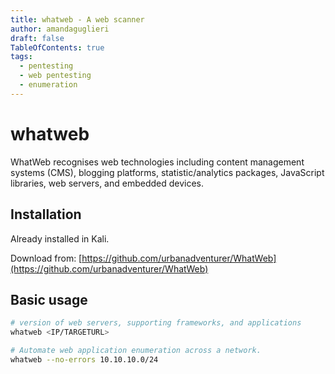 ```yaml
---
title: whatweb - A web scanner
author: amandaguglieri
draft: false
TableOfContents: true
tags:
  - pentesting
  - web pentesting
  - enumeration
---
```


# whatweb

WhatWeb recognises web technologies including content management systems (CMS), blogging platforms, statistic/analytics packages, JavaScript libraries, web servers, and embedded devices.

## Installation

Already installed in Kali.

Download from: [https://github.com/urbanadventurer/WhatWeb](https://github.com/urbanadventurer/WhatWeb)


## Basic usage

```bash
# version of web servers, supporting frameworks, and applications
whatweb <IP/TARGETURL>

# Automate web application enumeration across a network.
whatweb --no-errors 10.10.10.0/24
```

